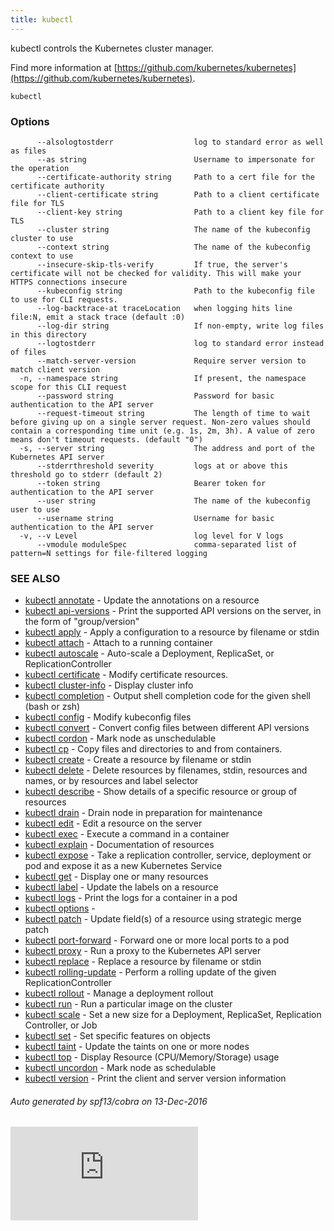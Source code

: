 ```yaml
---
title: kubectl
---
```


kubectl controls the Kubernetes cluster manager.

Find more information at [https://github.com/kubernetes/kubernetes](https://github.com/kubernetes/kubernetes).

```
kubectl
```

### Options

```
      --alsologtostderr                  log to standard error as well as files
      --as string                        Username to impersonate for the operation
      --certificate-authority string     Path to a cert file for the certificate authority
      --client-certificate string        Path to a client certificate file for TLS
      --client-key string                Path to a client key file for TLS
      --cluster string                   The name of the kubeconfig cluster to use
      --context string                   The name of the kubeconfig context to use
      --insecure-skip-tls-verify         If true, the server's certificate will not be checked for validity. This will make your HTTPS connections insecure
      --kubeconfig string                Path to the kubeconfig file to use for CLI requests.
      --log-backtrace-at traceLocation   when logging hits line file:N, emit a stack trace (default :0)
      --log-dir string                   If non-empty, write log files in this directory
      --logtostderr                      log to standard error instead of files
      --match-server-version             Require server version to match client version
  -n, --namespace string                 If present, the namespace scope for this CLI request
      --password string                  Password for basic authentication to the API server
      --request-timeout string           The length of time to wait before giving up on a single server request. Non-zero values should contain a corresponding time unit (e.g. 1s, 2m, 3h). A value of zero means don't timeout requests. (default "0")
  -s, --server string                    The address and port of the Kubernetes API server
      --stderrthreshold severity         logs at or above this threshold go to stderr (default 2)
      --token string                     Bearer token for authentication to the API server
      --user string                      The name of the kubeconfig user to use
      --username string                  Username for basic authentication to the API server
  -v, --v Level                          log level for V logs
      --vmodule moduleSpec               comma-separated list of pattern=N settings for file-filtered logging
```

### SEE ALSO

* [kubectl annotate](/docs/user-guide/kubectl/v1.7/#annotate)     - Update the annotations on a resource
* [kubectl api-versions](/docs/user-guide/kubectl/v1.7/#api-versions)     - Print the supported API versions on the server, in the form of "group/version"
* [kubectl apply](/docs/user-guide/kubectl/v1.7/#apply)     - Apply a configuration to a resource by filename or stdin
* [kubectl attach](/docs/user-guide/kubectl/v1.7/#attach)     - Attach to a running container
* [kubectl autoscale](/docs/user-guide/kubectl/v1.7/#autoscale)     - Auto-scale a Deployment, ReplicaSet, or ReplicationController
* [kubectl certificate](/docs/user-guide/kubectl/v1.7/#certificate)     - Modify certificate resources.
* [kubectl cluster-info](/docs/user-guide/kubectl/v1.7/#cluster-info)     - Display cluster info
* [kubectl completion](/docs/user-guide/kubectl/v1.7/#completion)     - Output shell completion code for the given shell (bash or zsh)
* [kubectl config](/docs/user-guide/kubectl/v1.7/#config)     - Modify kubeconfig files
* [kubectl convert](/docs/user-guide/kubectl/v1.7/#convert)     - Convert config files between different API versions
* [kubectl cordon](/docs/user-guide/kubectl/v1.7/#cordon)     - Mark node as unschedulable
* [kubectl cp](/docs/user-guide/kubectl/v1.7/#cp)     - Copy files and directories to and from containers.
* [kubectl create](/docs/user-guide/kubectl/v1.7/#create)     - Create a resource by filename or stdin
* [kubectl delete](/docs/user-guide/kubectl/v1.7/#delete)     - Delete resources by filenames, stdin, resources and names, or by resources and label selector
* [kubectl describe](/docs/user-guide/kubectl/v1.7/#describe)     - Show details of a specific resource or group of resources
* [kubectl drain](/docs/user-guide/kubectl/v1.7/#drain)     - Drain node in preparation for maintenance
* [kubectl edit](/docs/user-guide/kubectl/v1.7/#edit)     - Edit a resource on the server
* [kubectl exec](/docs/user-guide/kubectl/v1.7/#exec)     - Execute a command in a container
* [kubectl explain](/docs/user-guide/kubectl/v1.7/#explain)     - Documentation of resources
* [kubectl expose](/docs/user-guide/kubectl/v1.7/#expose)     - Take a replication controller, service, deployment or pod and expose it as a new Kubernetes Service
* [kubectl get](/docs/user-guide/kubectl/v1.7/#get)     - Display one or many resources
* [kubectl label](/docs/user-guide/kubectl/v1.7/#label)     - Update the labels on a resource
* [kubectl logs](/docs/user-guide/kubectl/v1.7/#logs)     - Print the logs for a container in a pod
* [kubectl options](/docs/user-guide/kubectl/v1.7/#options)     -
* [kubectl patch](/docs/user-guide/kubectl/v1.7/#patch)     - Update field(s) of a resource using strategic merge patch
* [kubectl port-forward](/docs/user-guide/kubectl/v1.7/#port-forward)     - Forward one or more local ports to a pod
* [kubectl proxy](/docs/user-guide/kubectl/v1.7/#proxy)     - Run a proxy to the Kubernetes API server
* [kubectl replace](/docs/user-guide/kubectl/v1.7/#replace)     - Replace a resource by filename or stdin
* [kubectl rolling-update](/docs/user-guide/kubectl/v1.7/#rolling-update)     - Perform a rolling update of the given ReplicationController
* [kubectl rollout](/docs/user-guide/kubectl/v1.7/#rollout)     - Manage a deployment rollout
* [kubectl run](/docs/user-guide/kubectl/v1.7/#run)     - Run a particular image on the cluster
* [kubectl scale](/docs/user-guide/kubectl/v1.7/#scale)     - Set a new size for a Deployment, ReplicaSet, Replication Controller, or Job
* [kubectl set](/docs/user-guide/kubectl/v1.7/#set)     - Set specific features on objects
* [kubectl taint](/docs/user-guide/kubectl/v1.7/#taint)     - Update the taints on one or more nodes
* [kubectl top](/docs/user-guide/kubectl/v1.7/#top)     - Display Resource (CPU/Memory/Storage) usage
* [kubectl uncordon](/docs/user-guide/kubectl/v1.7/#uncordon)     - Mark node as schedulable
* [kubectl version](/docs/user-guide/kubectl/v1.7/#version)     - Print the client and server version information

###### Auto generated by spf13/cobra on 13-Dec-2016


[![Analytics](https://kubernetes-site.appspot.com/UA-36037335-10/GitHub/docs/user-guide/kubectl/kubectl.md?pixel)]()

